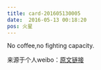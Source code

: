 ```yaml
---
title: card-201605130005
date:  2016-05-13 00:18:20
pos: 火星
---
```

No coffee,no fighting capacity. 

来源于个人weibo：[原文链接](https://m.weibo.cn/status/DvfbMCcm4?mblogid=DvfbMCcm4)